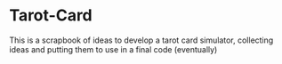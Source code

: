 # Tarot-Card
This is a scrapbook of ideas to develop a tarot card simulator, collecting ideas and putting them to use in a final code (eventually)
